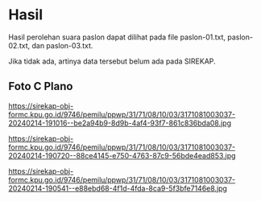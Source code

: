 # Hasil

Hasil perolehan suara paslon dapat dilihat pada file paslon-01.txt, paslon-02.txt, dan paslon-03.txt.

Jika tidak ada, artinya data tersebut belum ada pada SIREKAP.

## Foto C Plano

https://sirekap-obj-formc.kpu.go.id/9746/pemilu/ppwp/31/71/08/10/03/3171081003037-20240214-191016--be2a94b9-8d9b-4af4-93f7-861c836bda08.jpg

https://sirekap-obj-formc.kpu.go.id/9746/pemilu/ppwp/31/71/08/10/03/3171081003037-20240214-190720--88ce4145-e750-4763-87c9-56bde4ead853.jpg

https://sirekap-obj-formc.kpu.go.id/9746/pemilu/ppwp/31/71/08/10/03/3171081003037-20240214-190541--e88ebd68-4f1d-4fda-8ca9-5f3bfe7146e8.jpg

